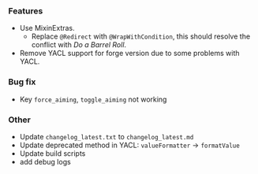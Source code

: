 ### Features

* Use MixinExtras.
	* Replace `@Redirect` with `@WrapWithCondition`, this should resolve the conflict with _Do a Barrel Roll_.
* Remove YACL support for forge version due to some problems with YACL.

### Bug fix

* Key `force_aiming`, `toggle_aiming` not working

### Other

* Update `changelog_latest.txt` to `changelog_latest.md`
* Update deprecated method in YACL: `valueFormatter` -> `formatValue`
* Update build scripts
* add debug logs
